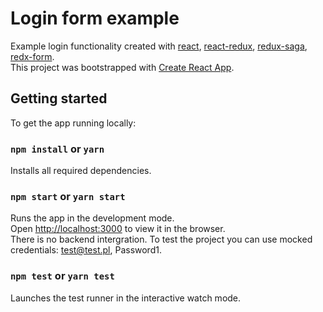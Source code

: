 # Login form example

Example login functionality created with [react](https://reactjs.org/), [react-redux](https://github.com/reduxjs/react-redux), [redux-saga](https://github.com/redux-saga/redux-saga), [redx-form](https://redux-form.com).<br>
This project was bootstrapped with [Create React App](https://github.com/facebookincubator/create-react-app).

## Getting started

To get the app running locally:

### `npm install` or `yarn`

Installs all required dependencies.

### `npm start` or `yarn start`

Runs the app in the development mode.<br>
Open [http://localhost:3000](http://localhost:3000) to view it in the browser.<br>
There is no backend intergration. To test the project you can use mocked credentials: test@test.pl, Password1.

### `npm test` or `yarn test`

Launches the test runner in the interactive watch mode.
